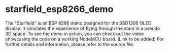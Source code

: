 # starfield_esp8266_demo

The "Starfield" is an ESP 8266 demo designed for the SSD1306 OLED display. It simulates the experience of flying through the stars in a pseudo 3D space.
To see the demo in action, you can check out the video showcasing the code on a working NodeMCU board. (Link to be added)
For further details and information, please refer to the source file.
